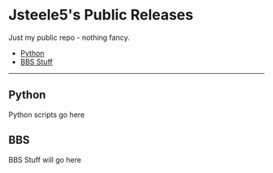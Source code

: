 # Jsteele5's Public Releases

Just my public repo - nothing fancy.

- [Python](#python)
- [BBS Stuff](#bbs)

------

## Python
Python scripts go here
## BBS
BBS Stuff will go here
